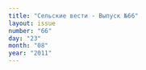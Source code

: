 ```yaml
---
title: "Сельские вести - Выпуск №66"
layout: issue
number: "66"
day: "23"
month: "08"
year: "2011"
---
```

